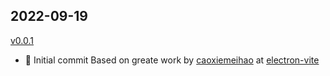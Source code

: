## 2022-09-19

[v0.0.1](https://github.com/Hafiidz/)

- 🖖 Initial commit Based on greate work by [caoxiemeihao](https://github.com/caoxiemeihao) at [electron-vite](https://github.com/electron-vite/electron-vite-vue)